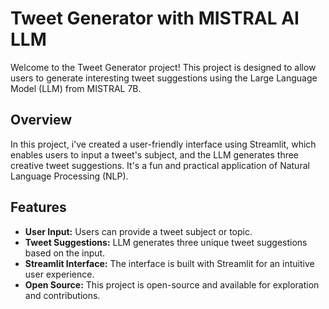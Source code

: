 # Tweet Generator with MISTRAL AI LLM

Welcome to the Tweet Generator project! This project is designed to allow users to generate interesting tweet suggestions using the Large Language Model (LLM) from MISTRAL 7B.

## Overview

In this project, i've created a user-friendly interface using Streamlit, which enables users to input a tweet's subject, and the LLM generates three creative tweet suggestions. It's a fun and practical application of Natural Language Processing (NLP).

## Features

- **User Input:** Users can provide a tweet subject or topic.
- **Tweet Suggestions:** LLM generates three unique tweet suggestions based on the input.
- **Streamlit Interface:** The interface is built with Streamlit for an intuitive user experience.
- **Open Source:** This project is open-source and available for exploration and contributions.
